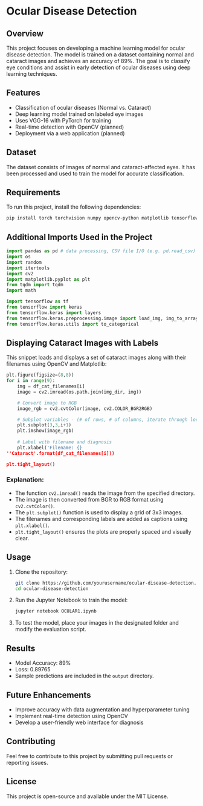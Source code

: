 # Ocular Disease Detection

## Overview
This project focuses on developing a machine learning model for ocular disease detection. The model is trained on a dataset containing normal and cataract images and achieves an accuracy of 89%. The goal is to classify eye conditions and assist in early detection of ocular diseases using deep learning techniques.

## Features
- Classification of ocular diseases (Normal vs. Cataract)
- Deep learning model trained on labeled eye images
- Uses VGG-16 with PyTorch for training
- Real-time detection with OpenCV (planned)
- Deployment via a web application (planned)

## Dataset
The dataset consists of images of normal and cataract-affected eyes. It has been processed and used to train the model for accurate classification.

## Requirements
To run this project, install the following dependencies:
```bash
pip install torch torchvision numpy opencv-python matplotlib tensorflow keras tqdm pandas os opencv-python-headless
```

## Additional Imports Used in the Project
```python
import pandas as pd # data processing, CSV file I/O (e.g. pd.read_csv)
import os
import random
import itertools
import cv2
import matplotlib.pyplot as plt
from tqdm import tqdm
import math

import tensorflow as tf
from tensorflow import keras
from tensorflow.keras import layers
from tensorflow.keras.preprocessing.image import load_img, img_to_array
from tensorflow.keras.utils import to_categorical
```

## Displaying Cataract Images with Labels
This snippet loads and displays a set of cataract images along with their filenames using OpenCV and Matplotlib:
```python
plt.figure(figsize=(8,8))
for i in range(9):
    img = df_cat_filenames[i]
    image = cv2.imread(os.path.join(img_dir, img))

    # Convert image to RGB
    image_rgb = cv2.cvtColor(image, cv2.COLOR_BGR2RGB)

    # Subplot variables - (# of rows, # of columns, iterate through locations on grid)
    plt.subplot(3,3,i+1)
    plt.imshow(image_rgb)
    
    # Label with filename and diagnosis
    plt.xlabel('Filename: {}
''Cataract'.format(df_cat_filenames[i]))

plt.tight_layout()
```
### Explanation:
- The function `cv2.imread()` reads the image from the specified directory.
- The image is then converted from BGR to RGB format using `cv2.cvtColor()`.
- The `plt.subplot()` function is used to display a grid of 3x3 images.
- The filenames and corresponding labels are added as captions using `plt.xlabel()`.
- `plt.tight_layout()` ensures the plots are properly spaced and visually clear.

## Usage
1. Clone the repository:
   ```bash
   git clone https://github.com/yourusername/ocular-disease-detection.git
   cd ocular-disease-detection
   ```
2. Run the Jupyter Notebook to train the model:
   ```bash
   jupyter notebook OCULAR1.ipynb
   ```
3. To test the model, place your images in the designated folder and modify the evaluation script.

## Results
- Model Accuracy: 89%
- Loss: 0.89765
- Sample predictions are included in the `output` directory.

## Future Enhancements
- Improve accuracy with data augmentation and hyperparameter tuning
- Implement real-time detection using OpenCV
- Develop a user-friendly web interface for diagnosis

## Contributing
Feel free to contribute to this project by submitting pull requests or reporting issues.

## License
This project is open-source and available under the MIT License.

